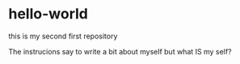 # hello-world
this is my second first repository
<p>The instrucions say to write a bit about myself but what IS my self? </p>
